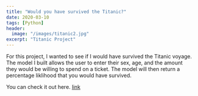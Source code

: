 ```yaml
---
title: "Would you have survived the Titanic?"
date: 2020-03-10
tags: [Python]
header:
  image: "/images/titanic2.jpg"
excerpt: "Titanic Project"
---
```

For this project, I wanted to see if I would have survived the Titanic voyage.  The model I built allows the user to enter their sex, age, and the amount they would be willing to spend on a ticket.  The model will then return a percentage liklihood that you would have survived.

You can check it out here. [link](https://github.com/jdp71/titanic)